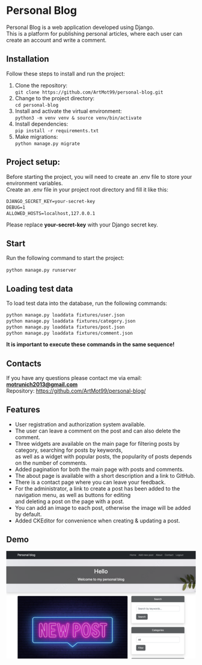# Personal Blog

Personal Blog is a web application developed using Django.\
This is a platform for publishing personal articles, where each user can create an account and write a comment.


## Installation

Follow these steps to install and run the project:

1. Clone the repository:\
` git clone https://github.com/ArtMot99/personal-blog.git `
2. Change to the project directory:\
` cd personal-blog `
3. Install and activate the virtual environment:\
` python3 -m venv venv & source venv/bin/activate `
4. Install dependencies:\
` pip install -r requirements.txt `
5. Make migrations:\
` python manage.py migrate `


## Project setup:

Before starting the project, you will need to create an .env file to store your environment variables.\
Create an .env file in your project root directory and fill it like this:

```
DJANGO_SECRET_KEY=your-secret-key
DEBUG=1
ALLOWED_HOSTS=localhost,127.0.0.1
```

Please replace **your-secret-key** with your Django secret key.


## Start

Run the following command to start the project:

` python manage.py runserver  `


## Loading test data

To load test data into the database, run the following commands:
```
python manage.py loaddata fixtures/user.json
python manage.py loaddata fixtures/category.json
python manage.py loaddata fixtures/post.json
python manage.py loaddata fixtures/comment.json
```
**It is important to execute these commands in the same sequence!**


## Contacts

If you have any questions please contact me via email: **motrunich2013@gmail.com**\
Repository: https://github.com/ArtMot99/personal-blog/


## Features

* User registration and authorization system available.
* The user can leave a comment on the post and can also delete the comment.
* Three widgets are available on the main page for filtering posts by category, searching for posts by keywords,\
as well as a widget with popular posts, the popularity of posts depends on the number of comments.
* Added pagination for both the main page with posts and comments.
* The about page is available with a short description and a link to GitHub.
* There is a contact page where you can leave your feedback.
* For the administrator, a link to create a post has been added to the navigation menu, as well as buttons for editing\
and deleting a post on the page with a post.
* You can add an image to each post, otherwise the image will be added by default.
* Added CKEditor for convenience when creating & updating a post.


## Demo

![Website interface](demo_data_image/demo.png)
